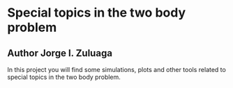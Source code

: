 # Special topics in the two body problem
## Author Jorge I. Zuluaga

In this project you will find some simulations, plots and other tools related to special topics in the two body problem.
